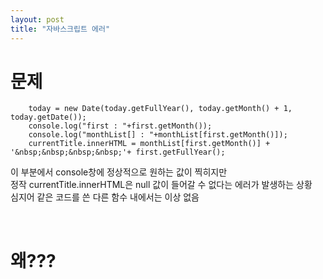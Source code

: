 ```yaml
---
layout: post
title: "자바스크립트 에러"
---
```


# 문제
```
    today = new Date(today.getFullYear(), today.getMonth() + 1, today.getDate());
    console.log("first : "+first.getMonth());
    console.log("monthList[] : "+monthList[first.getMonth()]);
    currentTitle.innerHTML = monthList[first.getMonth()] + '&nbsp;&nbsp;&nbsp;&nbsp;'+ first.getFullYear();
```
이 부분에서 console창에 정상적으로 원하는 값이 찍히지만  
정작 currentTitle.innerHTML은 null 값이 들어갈 수 없다는 에러가 발생하는 상황  
심지어 같은 코드를 쓴 다른 함수 내에서는 이상 없음  

<br>

# 왜???
